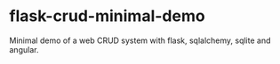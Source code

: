 # flask-crud-minimal-demo
Minimal demo of a web CRUD system with flask, sqlalchemy, sqlite and angular.
